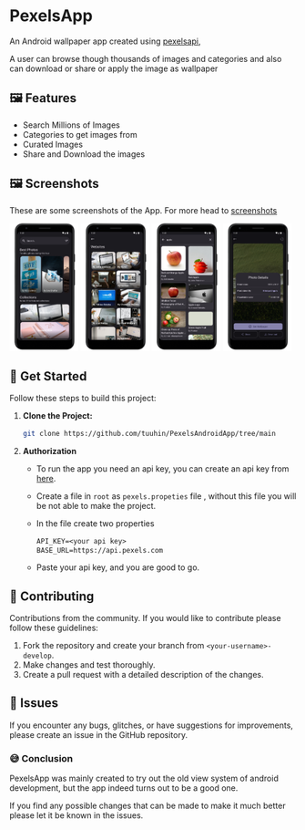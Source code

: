 # PexelsApp

An Android wallpaper app created using [pexelsapi](https://www.pexels.com/api/),

A user can browse though thousands of images and categories and also can download or share or apply
the image as wallpaper

## 🖼️ Features

- Search Millions of Images
- Categories to get images from
- Curated Images
- Share and Download the images

## 🖼️ Screenshots

These are some screenshots of the App. For more head to [screenshots](./screenshots)

<div >
  <img width="24%" src="./screenshots/home_screen.png" alt="Home Screen Screenshot" />
  <img width="24%" src="./screenshots/category_screen.png"  alt="Category Screen Screenshot"/>
  <img width="24%" src="./screenshots/search_screen.png" alt="Search Screen Screenshot"/>
  <img width="24%" src="./screenshots/photo_details.png" alt="Details Screen Screenshot" />
</div>

## 🏃 Get Started

Follow these steps to build this project:

1. **Clone the Project:**

   ```bash
   git clone https://github.com/tuuhin/PexelsAndroidApp/tree/main
   ```

2. **Authorization**

    - To run the app you need an api key, you can create an api key
      from [here](https://www.pexels.com/join/).
    - Create a file in `root` as `pexels.propeties` file , without this file you will be not able to
      make the project.
    - In the file create two properties

      ```properties
      API_KEY=<your api key>
      BASE_URL=https://api.pexels.com
      ```

    - Paste your api key, and you are good to go.

## 🤙 Contributing

Contributions from the community. If you would like to contribute please follow these guidelines:

1. Fork the repository and create your branch from `<your-username>-develop`.
2. Make changes and test thoroughly.
3. Create a pull request with a detailed description of the changes.

## 🔨 Issues

If you encounter any bugs, glitches, or have suggestions for improvements, please create an issue in
the GitHub repository.

### 😅 Conclusion

PexelsApp was mainly created to try out the old view system of android development, but the app
indeed turns out to be a good one.

If you find any possible changes that can be made to make it much better please let it be known in
the issues.
